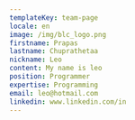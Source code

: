 ```yaml
---
templateKey: team-page
locale: en
image: /img/blc_logo.png
firstname: Prapas
lastname: Chuprathetaa
nickname: Leo
content: My name is leo
position: Programmer
expertise: Programming
email: leo@hotmail.com
linkedin: www.linkedin.com/in
---
```


    
